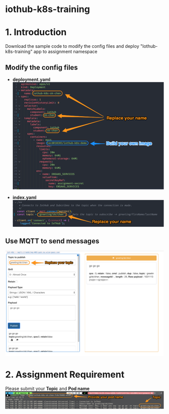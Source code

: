 # iothub-k8s-training

# 1. Introduction
Download the sample code to modify the config files and deploy "Iothub-k8s-training" app to assignment namespace

## Modify the config files
- **deployment.yaml**
![deployment](./img/deployment.png)

- **index.yaml**
![index](./img/index.png)

## Use MQTT to send messages
![mqttbox](./img/mqttbox.png)

# 2. Assignment Requirement

Please submit your **Topic** and **Pod name**
![assignment](./img/assignment.png)
